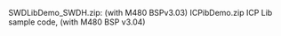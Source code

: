 

SWDLibDemo_SWDH.zip: (with M480 BSPv3.03)
ICPibDemo.zip
    ICP Lib sample code, (with M480 BSP v3.04)


    
    